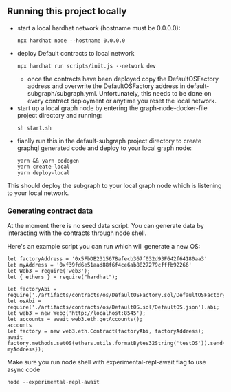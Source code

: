 ## Running this project locally

- start a local hardhat network (hostname must be 0.0.0.0):
  ```
  npx hardhat node --hostname 0.0.0.0
  ```
- deploy Default contracts to local network 
  ```
  npx hardhat run scripts/init.js --network dev
  ```
  - once the contracts have been deployed copy the DefaultOSFactory address and overwrite the DefaultOSFactory address in default-subgraph/subgraph.yml. Unfortunately, this needs to be done on every contract deployment or anytime you reset the local network.
- start up a local graph node by entering the graph-node-docker-file project directory and running:
    ```
    sh start.sh
    ```
- fianlly run this in the default-subgraph project directory to create graphql generated code and deploy to your local graph node:
  ```
  yarn && yarn codegen
  yarn create-local
  yarn deploy-local
  ```
This should deploy the subgraph to your local graph node which is listening to your local network.

### Generating contract data 
At the moment there is no seed data script. You can generate data by interacting with the contracts through node shell. 

Here's an example script you can run which will generate a new OS:
```
let factoryAddress = '0x5FbDB2315678afecb367f032d93F642f64180aa3' 
let myAddress = '0xf39fd6e51aad88f6f4ce6ab8827279cfffb92266'
let Web3 = require('web3');
let { ethers } = require("hardhat");

let factoryAbi = require('./artifacts/contracts/os/DefaultOSFactory.sol/DefaultOSFactory.json').abi;
let osAbi = require('./artifacts/contracts/os/DefaultOS.sol/DefaultOS.json').abi;
let web3 = new Web3('http://localhost:8545');
let accounts = await web3.eth.getAccounts();
accounts
let factory = new web3.eth.Contract(factoryAbi, factoryAddress);
await factory.methods.setOS(ethers.utils.formatBytes32String('testOS')).send({from: myAddress});
```



Make sure you run node shell with experimental-repl-await flag to use async code
```
node --experimental-repl-await
```

